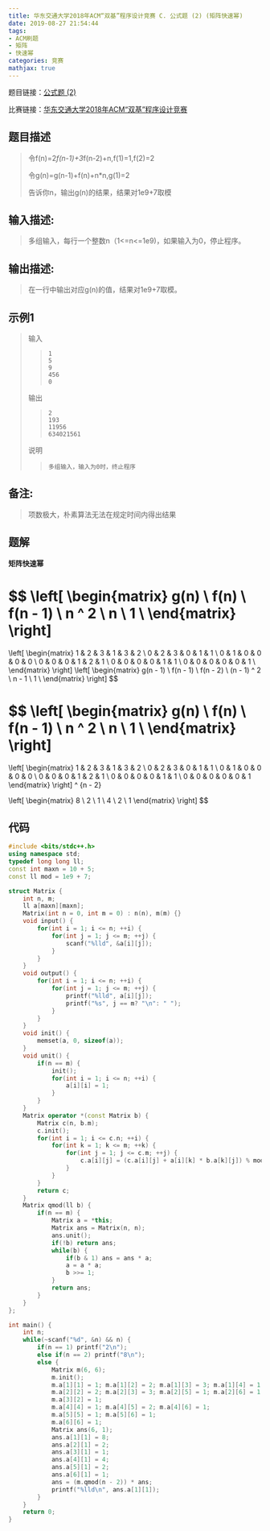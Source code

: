 ```yaml
---
title: 华东交通大学2018年ACM“双基”程序设计竞赛 C. 公式题 (2) (矩阵快速幂)
date: 2019-08-27 21:54:44
tags:
- ACM刷题
- 矩阵
- 快速幂
categories: 竞赛
mathjax: true
---
```


题目链接：[公式题 (2)](https://ac.nowcoder.com/acm/contest/221/C)

比赛链接：[华东交通大学2018年ACM“双基”程序设计竞赛](https://ac.nowcoder.com/acm/contest/221#question)

## 题目描述

> 令f(n)=2*f(n-1)+3*f(n-2)+n,f(1)=1,f(2)=2
> 
> 令g(n)=g(n-1)+f(n)+n*n,g(1)=2
> 
> 告诉你n，输出g(n)的结果，结果对1e9+7取模

## 输入描述:

> 多组输入，每行一个整数n（1<=n<=1e9)，如果输入为0，停止程序。

## 输出描述:

> 在一行中输出对应g(n)的值，结果对1e9+7取模。

## 示例1

> 输入
> 
> >     1
> >     5
> >     9
> >     456
> >     0
> 
> 输出
> 
> >     2
> >     193
> >     11956
> >     634021561
> 
> 说明
> 
> >     多组输入，输入为0时，终止程序

## 备注:

> 项数极大，朴素算法无法在规定时间内得出结果

## 题解

**矩阵快速幂**

$$
\left[
 \begin{matrix}
   g(n) \\
   f(n) \\
   f(n - 1) \\
   n ^ 2 \\
   n \\
   1 \\
  \end{matrix}
  \right]
=
 \left[
 \begin{matrix}
   1 & 2 & 3 & 1 & 3 & 2 \\
   0 & 2 & 3 & 0 & 1 & 1 \\
   0 & 1 & 0 & 0 & 0 & 0 \\
   0 & 0 & 0 & 1 & 2 & 1 \\
   0 & 0 & 0 & 0 & 1 & 1 \\
   0 & 0 & 0 & 0 & 0 & 1 \\
  \end{matrix}
  \right] 
  \left[
 \begin{matrix}
   g(n - 1) \\
   f(n - 1) \\
   f(n - 2) \\
   (n - 1) ^ 2 \\
   n - 1 \\
   1 \\
  \end{matrix}
  \right]
$$

$$
\left[
 \begin{matrix}
   g(n) \\
   f(n) \\
   f(n - 1) \\
   n ^ 2 \\
   n \\
   1 \\
  \end{matrix}
  \right]
=
 \left[
 \begin{matrix}
   1 & 2 & 3 & 1 & 3 & 2 \\
   0 & 2 & 3 & 0 & 1 & 1 \\
   0 & 1 & 0 & 0 & 0 & 0 \\
   0 & 0 & 0 & 1 & 2 & 1 \\
   0 & 0 & 0 & 0 & 1 & 1 \\
   0 & 0 & 0 & 0 & 0 & 1
  \end{matrix}
  \right] ^ {n - 2}

  \left[
 \begin{matrix}
   8 \\
   2 \\
   1 \\
   4 \\
   2 \\
   1
  \end{matrix}
  \right]
$$

## 代码

```cpp
#include <bits/stdc++.h>
using namespace std;
typedef long long ll;
const int maxn = 10 + 5;
const ll mod = 1e9 + 7;

struct Matrix {
    int n, m;
    ll a[maxn][maxn];
    Matrix(int n = 0, int m = 0) : n(n), m(m) {}
    void input() {
        for(int i = 1; i <= n; ++i) {
            for(int j = 1; j <= m; ++j) {
                scanf("%lld", &a[i][j]);
            }
        }
    }
    void output() {
        for(int i = 1; i <= n; ++i) {
            for(int j = 1; j <= m; ++j) {
                printf("%lld", a[i][j]);
                printf("%s", j == m? "\n": " ");
            }
        }
    }
    void init() {
        memset(a, 0, sizeof(a));
    }
    void unit() {
        if(n == m) {
            init();
            for(int i = 1; i <= n; ++i) {
                a[i][i] = 1;
            }
        }
    }
    Matrix operator *(const Matrix b) {
        Matrix c(n, b.m);
        c.init();
        for(int i = 1; i <= c.n; ++i) {
            for(int k = 1; k <= m; ++k) {
                for(int j = 1; j <= c.m; ++j) {
                    c.a[i][j] = (c.a[i][j] + a[i][k] * b.a[k][j]) % mod;
                }
            }
        }
        return c;
    }
    Matrix qmod(ll b) {
        if(n == m) {
            Matrix a = *this;
            Matrix ans = Matrix(n, n);
            ans.unit();
            if(!b) return ans;
            while(b) {
                if(b & 1) ans = ans * a;
                a = a * a;
                b >>= 1;
            }
            return ans;
        }
    }
};

int main() {
    int n;
    while(~scanf("%d", &n) && n) {
        if(n == 1) printf("2\n");
        else if(n == 2) printf("8\n");
        else {
            Matrix m(6, 6);
            m.init();
            m.a[1][1] = 1; m.a[1][2] = 2; m.a[1][3] = 3; m.a[1][4] = 1; m.a[1][5] = 3; m.a[1][6] = 2;
            m.a[2][2] = 2; m.a[2][3] = 3; m.a[2][5] = 1; m.a[2][6] = 1;
            m.a[3][2] = 1;
            m.a[4][4] = 1; m.a[4][5] = 2; m.a[4][6] = 1;
            m.a[5][5] = 1; m.a[5][6] = 1;
            m.a[6][6] = 1;
            Matrix ans(6, 1);
            ans.a[1][1] = 8;
            ans.a[2][1] = 2;
            ans.a[3][1] = 1;
            ans.a[4][1] = 4;
            ans.a[5][1] = 2;
            ans.a[6][1] = 1;
            ans = (m.qmod(n - 2)) * ans;
            printf("%lld\n", ans.a[1][1]);
        }
    }
    return 0;
}
```